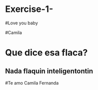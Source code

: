 # Exercise-1-

#Love you baby

#Camila

# Que dice esa flaca?

## Nada flaquin inteligentontin 

#Te amo Camila Fernanda